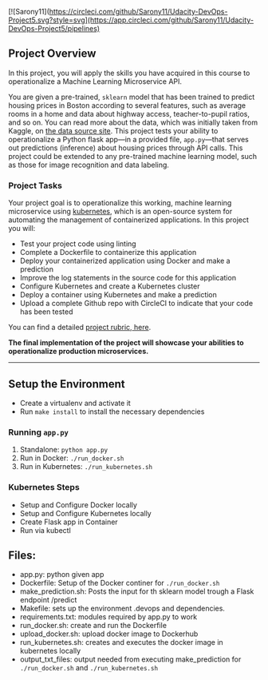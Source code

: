 [![Sarony11](https://circleci.com/github/Sarony11/Udacity-DevOps-Project5.svg?style=svg](https://app.circleci.com/github/Sarony11/Udacity-DevOps-Project5/pipelines)

## Project Overview

In this project, you will apply the skills you have acquired in this course to operationalize a Machine Learning Microservice API. 

You are given a pre-trained, `sklearn` model that has been trained to predict housing prices in Boston according to several features, such as average rooms in a home and data about highway access, teacher-to-pupil ratios, and so on. You can read more about the data, which was initially taken from Kaggle, on [the data source site](https://www.kaggle.com/c/boston-housing). This project tests your ability to operationalize a Python flask app—in a provided file, `app.py`—that serves out predictions (inference) about housing prices through API calls. This project could be extended to any pre-trained machine learning model, such as those for image recognition and data labeling.

### Project Tasks

Your project goal is to operationalize this working, machine learning microservice using [kubernetes](https://kubernetes.io/), which is an open-source system for automating the management of containerized applications. In this project you will:
* Test your project code using linting
* Complete a Dockerfile to containerize this application
* Deploy your containerized application using Docker and make a prediction
* Improve the log statements in the source code for this application
* Configure Kubernetes and create a Kubernetes cluster
* Deploy a container using Kubernetes and make a prediction
* Upload a complete Github repo with CircleCI to indicate that your code has been tested

You can find a detailed [project rubric, here](https://review.udacity.com/#!/rubrics/2576/view).

**The final implementation of the project will showcase your abilities to operationalize production microservices.**

---

## Setup the Environment

* Create a virtualenv and activate it
* Run `make install` to install the necessary dependencies

### Running `app.py`

1. Standalone:  `python app.py`
2. Run in Docker:  `./run_docker.sh`
3. Run in Kubernetes:  `./run_kubernetes.sh`

### Kubernetes Steps

* Setup and Configure Docker locally
* Setup and Configure Kubernetes locally
* Create Flask app in Container
* Run via kubectl

## Files:
* app.py: python given app
* Dockerfile: Setup of the Docker continer for `./run_docker.sh`
* make_prediction.sh: Posts the input for th sklearn model trough a Flask endpoint /predict
* Makefile: sets up the environment .devops and dependencies.
* requirements.txt: modules required by app.py to work
* run_docker.sh: create and run the Dockerfile
* upload_docker.sh: upload docker image to Dockerhub
* run_kubernetes.sh: creates and executes the docker image in kubernetes locally
* output_txt_files: output needed from executing make_prediction for `./run_docker.sh` and `./run_kubernetes.sh`